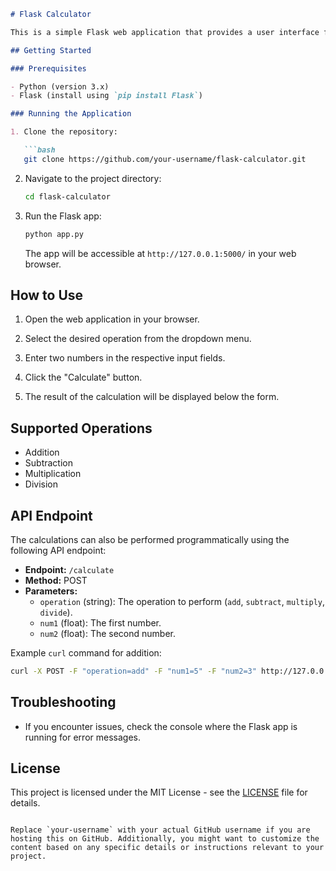 

```markdown
# Flask Calculator

This is a simple Flask web application that provides a user interface for performing basic arithmetic calculations. Users can select the operation (addition, subtraction, multiplication, or division) from a dropdown menu, input two numbers, and see the result.

## Getting Started

### Prerequisites

- Python (version 3.x)
- Flask (install using `pip install Flask`)

### Running the Application

1. Clone the repository:

   ```bash
   git clone https://github.com/your-username/flask-calculator.git
   ```

2. Navigate to the project directory:

   ```bash
   cd flask-calculator
   ```

3. Run the Flask app:

   ```bash
   python app.py
   ```

   The app will be accessible at `http://127.0.0.1:5000/` in your web browser.

## How to Use

1. Open the web application in your browser.

2. Select the desired operation from the dropdown menu.

3. Enter two numbers in the respective input fields.

4. Click the "Calculate" button.

5. The result of the calculation will be displayed below the form.

## Supported Operations

- Addition
- Subtraction
- Multiplication
- Division

## API Endpoint

The calculations can also be performed programmatically using the following API endpoint:

- **Endpoint:** `/calculate`
- **Method:** POST
- **Parameters:**
  - `operation` (string): The operation to perform (`add`, `subtract`, `multiply`, `divide`).
  - `num1` (float): The first number.
  - `num2` (float): The second number.

Example `curl` command for addition:

```bash
curl -X POST -F "operation=add" -F "num1=5" -F "num2=3" http://127.0.0.1:5000/calculate
```

## Troubleshooting

- If you encounter issues, check the console where the Flask app is running for error messages.

## License

This project is licensed under the MIT License - see the [LICENSE](LICENSE) file for details.
```

Replace `your-username` with your actual GitHub username if you are hosting this on GitHub. Additionally, you might want to customize the content based on any specific details or instructions relevant to your project.
